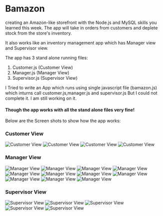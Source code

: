 # Bamazon
creating an Amazon-like storefront with the Node.js and MySQL skills you learned this week. The app will take in orders from customers and deplete stock from the store's inventory.

It also works like an inventory management app which has Manager view and Supervisor view.

The app has 3 stand alone running files:
1. Customer.js (Customer View)
2. Manager.js (Manager View)
3. Supervisor.js (Supervisor View)

I Tried to write an App which runs using single javascript file (bamazon.js) which inturns call customer.js,manager.js and supervisor.js
But I could not complete it. I am still working on it.

<h4>Though the app works with all the stand alone files very fine!</h4>

Below are the Screen shots to show how the app works:
<h3> Customer View </h3>

![Customer View](/Screenshots/Customer1.png?raw=true "Customer View")
![Customer View](/Screenshots/customer2.png?raw=true "Customer View")
![Customer View](/Screenshots/customer3.png?raw=true "Customer View")
![Customer View](/Screenshots/customer4.png?raw=true "Customer View")


<h3> Manager View </h3>

![Manager View](/Screenshots/manager1.png?raw=true "Manager View")
![Manager View](/Screenshots/manager2.png?raw=true "Manager View")
![Manager View](/Screenshots/manager3.png?raw=true "Manager View")
![Manager View](/Screenshots/manager4.png?raw=true "Manager View")
![Manager View](/Screenshots/manager5.png?raw=true "Manager View")
![Manager View](/Screenshots/manager6.png?raw=true "Manager View")
![Manager View](/Screenshots/manager6.png?raw=true "Manager View")
![Manager View](/Screenshots/manager7.png?raw=true "Manager View")
![Manager View](/Screenshots/manager8.png?raw=true "Manager View")
![Manager View](/Screenshots/manager9.png?raw=true "Manager View")
![Manager View](/Screenshots/manager10.png?raw=true "Manager View")

<h3> Supervisor View </h3>

![Supervisor View](/Screenshots/supervisor1.png?raw=true "Supervisor View")
![Supervisor View](/Screenshots/supervisor2.png?raw=true "Supervisor View")
![Supervisor View](/Screenshots/supervisor3.png?raw=true "Supervisor View")
![Supervisor View](/Screenshots/supervisor4.png?raw=true "Supervisor View")
![Supervisor View](/Screenshots/supervisor5.png?raw=true "Supervisor View")
